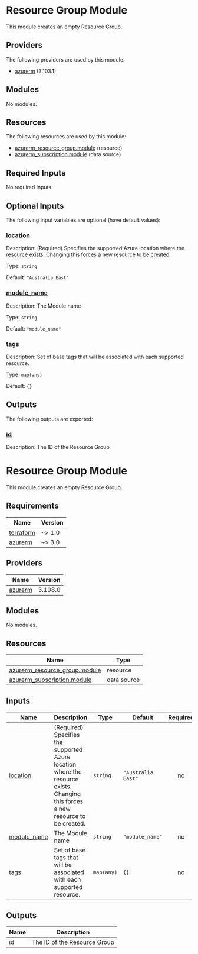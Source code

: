 # Resource Group Module

This module creates an empty Resource Group.

## Providers

The following providers are used by this module:

- <a name="provider_azurerm"></a> [azurerm](#provider_azurerm) (3.103.1)

## Modules

No modules.

## Resources

The following resources are used by this module:

- [azurerm_resource_group.module](https://registry.terraform.io/providers/hashicorp/azurerm/latest/docs/resources/resource_group) (resource)
- [azurerm_subscription.module](https://registry.terraform.io/providers/hashicorp/azurerm/latest/docs/data-sources/subscription) (data source)

## Required Inputs

No required inputs.

## Optional Inputs

The following input variables are optional (have default values):

### <a name="input_location"></a> [location](#input_location)

Description: (Required) Specifies the supported Azure location where the resource exists. Changing this forces a new resource to be created.

Type: `string`

Default: `"Australia East"`

### <a name="input_module_name"></a> [module_name](#input_module_name)

Description: The Module name

Type: `string`

Default: `"module_name"`

### <a name="input_tags"></a> [tags](#input_tags)

Description: Set of base tags that will be associated with each supported resource.

Type: `map(any)`

Default: `{}`

## Outputs

The following outputs are exported:

### <a name="output_id"></a> [id](#output_id)

Description: The ID of the Resource Group
<!-- BEGINNING OF PRE-COMMIT-TERRAFORM DOCS HOOK -->
# Resource Group Module

This module creates an empty Resource Group.

## Requirements

| Name | Version |
|------|---------|
| <a name="requirement_terraform"></a> [terraform](#requirement\_terraform) | ~> 1.0 |
| <a name="requirement_azurerm"></a> [azurerm](#requirement\_azurerm) | ~> 3.0 |

## Providers

| Name | Version |
|------|---------|
| <a name="provider_azurerm"></a> [azurerm](#provider\_azurerm) | 3.108.0 |

## Modules

No modules.

## Resources

| Name | Type |
|------|------|
| [azurerm_resource_group.module](https://registry.terraform.io/providers/hashicorp/azurerm/latest/docs/resources/resource_group) | resource |
| [azurerm_subscription.module](https://registry.terraform.io/providers/hashicorp/azurerm/latest/docs/data-sources/subscription) | data source |

## Inputs

| Name | Description | Type | Default | Required |
|------|-------------|------|---------|:--------:|
| <a name="input_location"></a> [location](#input\_location) | (Required) Specifies the supported Azure location where the resource exists. Changing this forces a new resource to be created. | `string` | `"Australia East"` | no |
| <a name="input_module_name"></a> [module\_name](#input\_module\_name) | The Module name | `string` | `"module_name"` | no |
| <a name="input_tags"></a> [tags](#input\_tags) | Set of base tags that will be associated with each supported resource. | `map(any)` | `{}` | no |

## Outputs

| Name | Description |
|------|-------------|
| <a name="output_id"></a> [id](#output\_id) | The ID of the Resource Group |
<!-- END OF PRE-COMMIT-TERRAFORM DOCS HOOK -->
